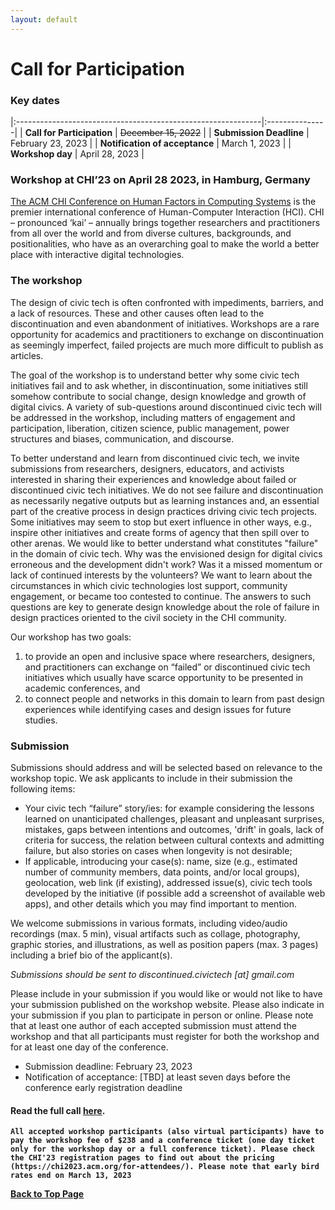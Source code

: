 ```yaml
---
layout: default
---
```



# Call for Participation

### Key dates

|:-------------------------------------------------------------|:---------------|
| **Call for Participation** | ~~December 15, 2022~~ | 
| **Submission Deadline** | February 23, 2023 | 
| **Notification of acceptance** | March 1, 2023 | 
| **Workshop day** | April 28, 2023 |


### Workshop at CHI’23 on April 28 2023, in Hamburg, Germany 

<a href="https://chi2023.acm.org/">The ACM CHI Conference on Human Factors in Computing Systems</a> is the premier international conference of Human-Computer Interaction (HCI). CHI – pronounced ‘kai’ – annually brings together researchers and practitioners from all over the world and from diverse cultures, backgrounds, and positionalities, who have as an overarching goal to make the world a better place with interactive digital technologies.

### The workshop
The design of civic tech is often confronted with impediments, barriers, and a lack of resources. These and other causes often lead to the discontinuation and even abandonment of initiatives. Workshops are a rare opportunity for academics and practitioners to exchange on discontinuation as seemingly imperfect, failed projects are much more difficult to publish as articles. 

The goal of the workshop is to understand better why some civic tech initiatives fail and to ask whether, in discontinuation, some initiatives still somehow contribute to social change, design knowledge and growth of digital civics. A variety of sub-questions around discontinued civic tech will be addressed in the workshop, including matters of engagement and participation, liberation, citizen science, public management, power structures and biases, communication, and discourse. 

To better understand and learn from discontinued civic tech, we invite submissions from researchers, designers, educators, and activists interested in sharing their experiences and knowledge about failed or discontinued civic tech initiatives. We do not see failure and discontinuation as necessarily negative outputs but as learning instances and, an essential part of the creative process in design practices driving civic tech projects. Some initiatives may seem to stop but exert influence in other ways, e.g., inspire other initiatives and create forms of agency that then spill over to other arenas. We would like to better understand what constitutes "failure" in the domain of civic tech. Why was the envisioned design for digital civics erroneous and the development didn't work? Was it a missed momentum or lack of continued interests by the volunteers? We want to learn about the circumstances in which civic technologies lost support, community engagement, or became too contested to continue. The answers to such questions are key to generate design knowledge about the role of failure in design practices oriented to the civil society in the CHI community. 

Our workshop has two goals: 
1. to provide an open and inclusive space where researchers, designers, and practitioners can exchange on “failed” or discontinued civic tech initiatives which usually have scarce opportunity to be presented in academic conferences, and
2. to connect people and networks in this domain to learn from past design experiences while identifying cases and design issues for future studies. 

### Submission
Submissions should address and will be selected based on relevance to the workshop topic. We ask applicants to include in their submission the following items: 
* Your civic tech “failure” story/ies: for example considering the lessons learned on unanticipated challenges, pleasant and unpleasant surprises, mistakes, gaps between intentions and outcomes, 'drift' in goals, lack of criteria for success, the relation between cultural contexts and admitting failure, but also stories on cases when longevity is not desirable; 
* If applicable, introducing your case(s): name, size (e.g., estimated number of community members, data points, and/or local groups), geolocation, web link (if existing), addressed issue(s), civic tech tools developed by the initiative (if possible add a screenshot of available web apps), and other details which you may find important to mention.

We welcome submissions in various formats, including video/audio recordings (max. 5 min), visual artifacts such as collage, photography, graphic stories, and illustrations, as well as position papers (max. 3 pages) including a brief bio of the applicant(s). 

_Submissions should be sent to discontinued.civictech [at] gmail.com_

Please include in your submission if you would like or would not like to have your submission published on the workshop website. Please also indicate in your submission if you plan to participate in person or online. Please note that at least one author of each accepted submission must attend the workshop and that all participants must register for both the workshop and for at least one day of the conference.

* Submission deadline: February 23, 2023
* Notification of acceptance: [TBD] at least seven days before the conference early registration deadline

#### <strong>Read the full call <u><a href="files/Preprint_Hamm_Shibuya_Pargman_etal_Failed_yet_successful.pdf">here</a></u><strong>. 

```
All accepted workshop participants (also virtual participants) have to pay the workshop fee of $238 and a conference ticket (one day ticket only for the workshop day or a full conference ticket). Please check the CHI'23 registration pages to find out about the pricing (https://chi2023.acm.org/for-attendees/). Please note that early bird rates end on March 13, 2023
```

<a href = "./" class="btn-to-top">Back to Top Page</a>
